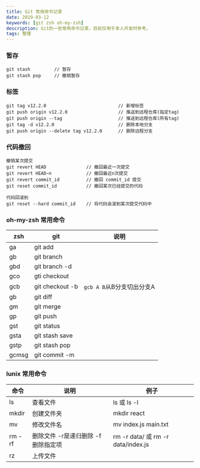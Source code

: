 ```yaml
---
title: Git 常用命令记录
date: 2019-03-12
keywords: [git zsh oh-my-zsh]
description: Git的一些常用命令记录，目前仅用于本人开发时参考。
tags: 整理
---
```


### 暂存

```
git stash         // 暂存
git stash pop     // 撤销暂存
```

### 标签

```
git tag v12.2.0                           // 新增标签
git push origin v12.2.0                   // 推送到远程仓库(指定tag)
git push origin --tag                     // 推送到远程仓库(所有tag)
git tag -d v12.2.0                        // 删除本地分支
git push origin --delete tag v12.2.0      // 删除远程分支
```

### 代码撤回

```
撤销某次提交
git revert HEAD               // 撤回最近一次提交
git revert HEAD~n             // 撤回最近n次提交
git revert commit_id          // 撤回 commit_id 提交
git reset commit_id           // 撤回某次已经提交的代码

代码回滚到
git reset --hard commit_id    // 将代码会滚到某次提交代码中
```

### oh-my-zsh 常用命令

| zsh | git | 说明 |
| - | - | - |
| ga | git add |  |
| gb | git branch | |
| gbd | git branch -d | |
| gco | gti checkout | |
| gcb | git checkout -b | `gcb A B`从B分支切出分支A |
| gb | git diff |
| gm | git merge |
| gp | git push |
| gst | git status |
| gsta | git stash save |
| gstp | git stash pop |
| gcmsg | git commit -m |


### lunix 常用命令

| 命令 | 说明 | 例子 |
| - | - | - |
| ls | 查看文件 | ls 或 ls -l |
| mkdir | 创建文件夹 | mkdir react |
| mv | 修改文件名 | mv index.js main.txt |
| rm -rf | 删除文件 -r是递归删除 -f 删除指定项 | rm -r data/ 或 rm -r data/index.js |
| rz | 上传文件 | |
